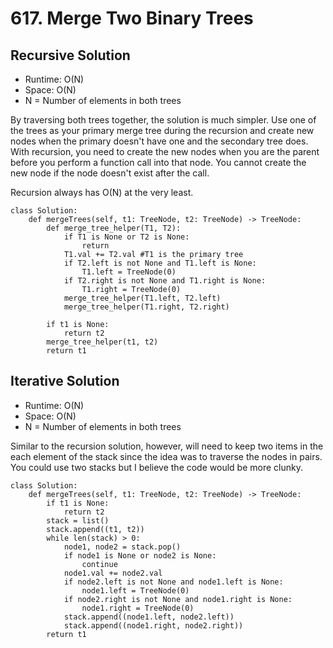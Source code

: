 # 617. Merge Two Binary Trees

## Recursive Solution

- Runtime: O(N)
- Space: O(N)
- N = Number of elements in both trees

By traversing both trees together, the solution is much simpler. 
Use one of the trees as your primary merge tree during the recursion and create new nodes when the primary doesn't have one and the secondary tree does.
With recursion, you need to create the new nodes when you are the parent before you perform a function call into that node.
You cannot create the new node if the node doesn't exist after the call.

Recursion always has O(N) at the very least.

```
class Solution:
    def mergeTrees(self, t1: TreeNode, t2: TreeNode) -> TreeNode:
        def merge_tree_helper(T1, T2):
            if T1 is None or T2 is None:
                return
            T1.val += T2.val #T1 is the primary tree
            if T2.left is not None and T1.left is None:
                T1.left = TreeNode(0)
            if T2.right is not None and T1.right is None:
                T1.right = TreeNode(0)
            merge_tree_helper(T1.left, T2.left)
            merge_tree_helper(T1.right, T2.right)
        
        if t1 is None:
            return t2
        merge_tree_helper(t1, t2)
        return t1
```

## Iterative Solution

- Runtime: O(N)
- Space: O(N)
- N = Number of elements in both trees

Similar to the recursion solution, however, will need to keep two items in the each element of the stack since the idea was to traverse the nodes in pairs. You could use two stacks but I believe the code would be more clunky.

```
class Solution:
    def mergeTrees(self, t1: TreeNode, t2: TreeNode) -> TreeNode:
        if t1 is None:
            return t2
        stack = list()
        stack.append((t1, t2))
        while len(stack) > 0:
            node1, node2 = stack.pop()
            if node1 is None or node2 is None:
                continue
            node1.val += node2.val
            if node2.left is not None and node1.left is None:
                node1.left = TreeNode(0)
            if node2.right is not None and node1.right is None:
                node1.right = TreeNode(0)
            stack.append((node1.left, node2.left))
            stack.append((node1.right, node2.right))
        return t1
```
